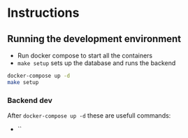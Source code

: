 # Instructions

## Running the development environment

- Run docker compose to start all the containers
- `make setup` sets up the database and runs the backend

```bash
docker-compose up -d
make setup
```

### Backend dev

After `docker-compose up -d` these are usefull commands:

- ``

```bash


```
